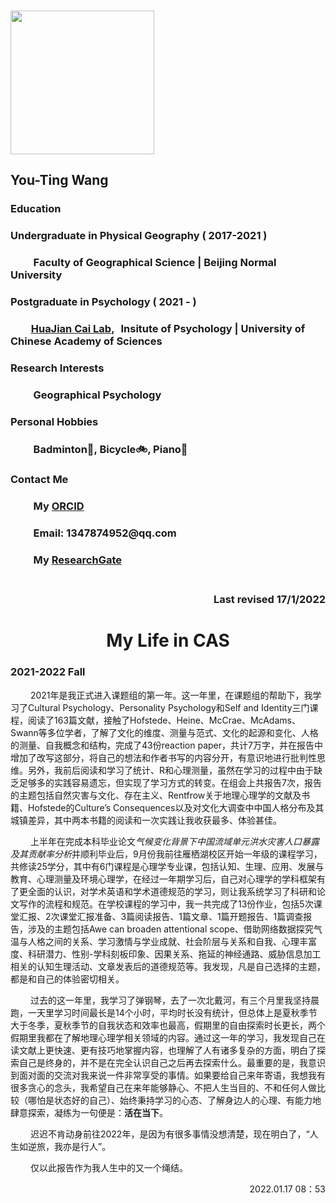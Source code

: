 <html>
<body>

<div class="con">
	<div class="b"><h3 align="left">&emsp;</h3>
	<h3 aligh=left><img src="https://mmbiz.qpic.cn/mmbiz_jpg/icPWTPhuwhKVrR2MU9ziafeLNkMSpibqAApbGzzoBJPWiaXwlvl4yN9LLOaJia9pO0kSXiarT6x6YY2ibPIGYufV9o6rw/640?wx_fmt=jpeg&tp=webp&wxfrom=5&wx_lazy=1&wx_co=1" width=230></h3>
	<h2 align="left">You-Ting Wang</h2>
	<h3><b>Education</b></h3>
	<h3 align="left">Undergraduate in Physical Geography ( 2017-2021 ) </h3>
	<h3 align="left">&emsp;&emsp; Faculty of Geographical Science | Beijing Normal University</h3>
	<h3 align="left">Postgraduate in Psychology ( 2021 - ) </h3>
	<h3 align="left">&emsp;&emsp;<a href="http://cai.psych.ac.cn:8081/home">HuaJian Cai Lab</a>, &thinsp; Insitute of Psychology | University of Chinese Academy of Sciences</h3> 
	<h3 align="left"></h3>
	<h3><b>Research Interests</b></h3>
	<h3 align="left">&emsp;&emsp; Geographical Psychology</h3>
	<h3 align="left"></p>
         	<h3><b>Personal Hobbies</b></h3>
	<h3 align="left">&emsp;&emsp; Badminton🏸, Bicycle🚲, Piano🎹</h3>
	<h3 align="left"></p>
	<h3><b>Contact Me</b></h3>
	<h3 align="left">&emsp;&emsp; My <a href="https://orcid.org/0000-0003-1238-5780">ORCID</a></h3>
	<h3 align="left">&emsp;&emsp; Email: 1347874952@qq.com</h3>
	<h3 align="left">&emsp;&emsp; My <a href="https://www.researchgate.net/profile/You-Ting-Wang?ev=hdr_xprf&_sg=O0KLg5brBOl-d_yrHX3lmepjeC4x0dBW-cqwtg8nES1wTa4TNrlV-j5NR9X01gvQy8wJQ9e5VrzTGyGDjWne-KvU/">ResearchGate</a><br><br></h3>
	<h3 align="right">Last revised 17/1/2022</h3>
	</div>
	<div class="a"><h1 align="center">My Life in CAS</h1>
	<h3>2021-2022 Fall</h3>
	<p>&emsp;&emsp; 2021年是我正式进入课题组的第一年。这一年里，在课题组的帮助下，我学习了Cultural Psychology、Personality Psychology和Self and Identity三门课程，阅读了163篇文献，接触了Hofstede、Heine、McCrae、McAdams、Swann等多位学者，了解了文化的维度、测量与范式、文化的起源和变化、人格的测量、自我概念和结构，完成了43份reaction paper，共计7万字，并在报告中增加了改写这部分，将自己的想法和作者书写的内容分开，有意识地进行批判性思维。另外，我前后阅读和学习了统计、R和心理测量，虽然在学习的过程中由于缺乏足够多的实践容易遗忘，但实现了学习方式的转变。在组会上共报告7次，报告的主题包括自然灾害与文化、存在主义、Rentfrow关于地理心理学的文献及书籍、Hofstede的Culture’s Consequences以及对文化大调查中中国人格分布及其城镇差异，其中两本书籍的阅读和一次实践让我收获最多、体验甚佳。</p>
	<p>&emsp;&emsp; 上半年在完成本科毕业论文<I>气候变化背景下中国流域单元洪水灾害人口暴露及其贡献率分析</I>并顺利毕业后，9月份我前往雁栖湖校区开始一年级的课程学习，共修读25学分，其中有6门课程是心理学专业课，包括认知、生理、应用、发展与教育、心理测量及环境心理学，在经过一年期学习后，自己对心理学的学科框架有了更全面的认识，对学术英语和学术道德规范的学习，则让我系统学习了科研和论文写作的流程和规范。在学校课程的学习中，我一共完成了13份作业，包括5次课堂汇报、2次课堂汇报准备、3篇阅读报告、1篇文章、1篇开题报告、1篇调查报告，涉及的主题包括Awe can broaden attentional scope、借助网络数据探究气温与人格之间的关系、学习激情与学业成就、社会阶层与关系和自我、心理丰富度、科研潜力、性别-学科刻板印象、因果关系、拖延的神经通路、威胁信息加工相关的认知生理活动、文章发表后的道德规范等。我发现，凡是自己选择的主题，都是和自己的体验密切相关。</p>
	<p>&emsp;&emsp; 过去的这一年里，我学习了弹钢琴，去了一次北戴河，有三个月里我坚持晨跑，一天里学习时间最长是14个小时，平均时长没有统计，但总体上是夏秋季节大于冬季，夏秋季节的自我状态和效率也最高，假期里的自由探索时长更长，两个假期里我都在了解地理心理学相关领域的内容。通过这一年的学习，我发现自己在读文献上更快速、更有技巧地掌握内容，也理解了人有诸多复杂的方面，明白了探索自己是终身的，并不是在完全认识自己之后再去探索什么。最重要的是，我意识到面对面的交流对我来说一件非常享受的事情。如果要给自己来年寄语，我想我有很多贪心的念头，我希望自己在来年能够静心、不把人生当目的、不和任何人做比较（哪怕是状态好的自己）、始终秉持学习的心态、了解身边人的心理、有能力地肆意探索，凝练为一句便是：<strong>活在当下</strong>。</p>
	<p>&emsp;&emsp; 迟迟不肯动身前往2022年，是因为有很多事情没想清楚，现在明白了，“人生如逆旅，我亦是行人”。</p>
	<p>&emsp;&emsp; 仅以此报告作为我人生中的又一个绳结。</p>
	<p align="right">2022.01.17 08：53</p>
	</div>
</div>
</body>
</html>
